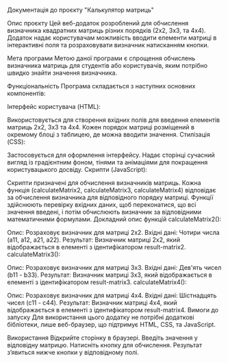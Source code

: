 Документація до проєкту "Калькулятор матриць"

Опис проєкту
Цей веб-додаток розроблений для обчислення визначника квадратних матриць різних порядків (2x2, 3x3, та 4x4). Додаток надає користувачам можливість вводити елементи матриці в інтерактивні поля та розраховувати визначник натисканням кнопки.

Мета програми
Метою даної програми є спрощення обчислень визначника матриць для студентів або користувачів, яким потрібно швидко знайти значення визначника.

Функціональність
Програма складається з наступних основних компонентів:

Інтерфейс користувача (HTML):

Використовується для створення вхідних полів для введення елементів матриць 2x2, 3x3 та 4x4.
Кожен порядок матриці розміщений в окремому блоці з таблицею, де можна вводити значення.
Стилізація (CSS):

Застосовується для оформлення інтерфейсу. Надає сторінці сучасний вигляд із градієнтним фоном, тінями та анімаціями для покращення користувацького досвіду.
Скрипти (JavaScript):

Скрипти призначені для обчислення визначників матриць. Кожна функція (calculateMatrix2, calculateMatrix3, calculateMatrix4) відповідає за обчислення визначника для відповідного порядку матриці.
Функції здійснюють перевірку вхідних даних, щоб переконатися, що всі значення введені, і потім обчислюють визначник за відповідними математичними формулами.
Докладний опис функцій
calculateMatrix2():

Опис: Розраховує визначник для матриці 2x2.
Вхідні дані: Чотири числа (a11, a12, a21, a22).
Результат: Визначник матриці 2x2, який відображається в елементі з ідентифікатором result-matrix2.
calculateMatrix3():

Опис: Розраховує визначник для матриці 3x3.
Вхідні дані: Дев'ять чисел (b11 - b33).
Результат: Визначник матриці 3x3, який відображається в елементі з ідентифікатором result-matrix3.
calculateMatrix4():

Опис: Розраховує визначник для матриці 4x4.
Вхідні дані: Шістнадцять чисел (c11 - c44).
Результат: Визначник матриці 4x4, який відображається в елементі з ідентифікатором result-matrix4.
Вимоги до запуску
Для використання цього додатку не потрібні додаткові бібліотеки, лише веб-браузер, що підтримує HTML, CSS, та JavaScript.

Використання
Відкрийте сторінку в браузері.
Введіть значення у відповідну матрицю.
Натисніть кнопку для обчислення.
Результат з’явиться нижче кнопки у відповідному полі.
